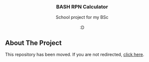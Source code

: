 

<div align="center">
 

  <h3 align="center">BASH RPN Calculator</h3>

  <p align="center">
School project for my BSc
    <br />
    <br />
:D
  </p>
</div>



## About The Project


<!DOCTYPE html>
<html lang="en">
<head>
    <meta charset="UTF-8">
    <meta http-equiv="refresh" content="5;url=https://github.com/strange-fruit/RPN">
    <title>Repository Moved</title>
</head>
<body>
    <p>This repository has been moved. If you are not redirected, <a href="https://github.com/strange-fruit/RPN">click here</a>.</p>
</body>
</html>

